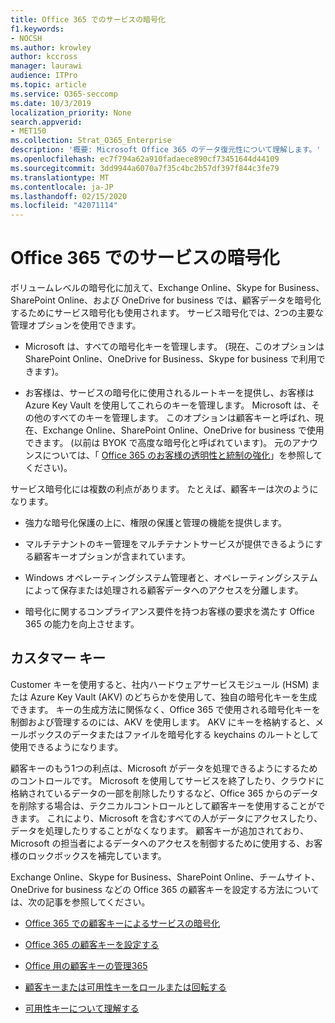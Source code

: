 ```yaml
---
title: Office 365 でのサービスの暗号化
f1.keywords:
- NOCSH
ms.author: krowley
author: kccross
manager: laurawi
audience: ITPro
ms.topic: article
ms.service: O365-seccomp
ms.date: 10/3/2019
localization_priority: None
search.appverid:
- MET150
ms.collection: Strat_O365_Enterprise
description: '概要: Microsoft Office 365 のデータ復元性について理解します。'
ms.openlocfilehash: ec7f794a62a910fadaece890cf73451644d44109
ms.sourcegitcommit: 3dd9944a6070a7f35c4bc2b57df397f844c3fe79
ms.translationtype: MT
ms.contentlocale: ja-JP
ms.lasthandoff: 02/15/2020
ms.locfileid: "42071114"
---
```

# <a name="office-365-service-encryption"></a>Office 365 でのサービスの暗号化

ボリュームレベルの暗号化に加えて、Exchange Online、Skype for Business、SharePoint Online、および OneDrive for business では、顧客データを暗号化するためにサービス暗号化も使用されます。 サービス暗号化では、2つの主要な管理オプションを使用できます。

- Microsoft は、すべての暗号化キーを管理します。 (現在、このオプションは SharePoint Online、OneDrive for Business、Skype for business で利用できます)。

- お客様は、サービスの暗号化に使用されるルートキーを提供し、お客様は Azure Key Vault を使用してこれらのキーを管理します。 Microsoft は、その他のすべてのキーを管理します。 このオプションは顧客キーと呼ばれ、現在、Exchange Online、SharePoint Online、OneDrive for business で使用できます。 (以前は BYOK で高度な暗号化と呼ばれています)。 元のアナウンスについては、「 [Office 365 のお客様の透明性と統制の強化](https://blogs.office.com/2015/04/21/enhancing-transparency-and-control-for-office-365-customers/)」を参照してください)。

サービス暗号化には複数の利点があります。 たとえば、顧客キーは次のようになります。

- 強力な暗号化保護の上に、権限の保護と管理の機能を提供します。

- マルチテナントのキー管理をマルチテナントサービスが提供できるようにする顧客キーオプションが含まれています。

- Windows オペレーティングシステム管理者と、オペレーティングシステムによって保存または処理される顧客データへのアクセスを分離します。

- 暗号化に関するコンプライアンス要件を持つお客様の要求を満たす Office 365 の能力を向上させます。

## <a name="customer-key"></a>カスタマー キー

Customer キーを使用すると、社内ハードウェアサービスモジュール (HSM) または Azure Key Vault (AKV) のどちらかを使用して、独自の暗号化キーを生成できます。 キーの生成方法に関係なく、Office 365 で使用される暗号化キーを制御および管理するのには、AKV を使用します。 AKV にキーを格納すると、メールボックスのデータまたはファイルを暗号化する keychains のルートとして使用できるようになります。

顧客キーのもう1つの利点は、Microsoft がデータを処理できるようにするためのコントロールです。 Microsoft を使用してサービスを終了したり、クラウドに格納されているデータの一部を削除したりするなど、Office 365 からのデータを削除する場合は、テクニカルコントロールとして顧客キーを使用することができます。 これにより、Microsoft を含むすべての人がデータにアクセスしたり、データを処理したりすることがなくなります。 顧客キーが追加されており、Microsoft の担当者によるデータへのアクセスを制御するために使用する、お客様のロックボックスを補完しています。

Exchange Online、Skype for Business、SharePoint Online、チームサイト、OneDrive for business などの Office 365 の顧客キーを設定する方法については、次の記事を参照してください。

- [Office 365 での顧客キーによるサービスの暗号化](customer-key-overview.md)

- [Office 365 の顧客キーを設定する](customer-key-set-up.md)

- [Office 用の顧客キーの管理365](customer-key-manage.md)

- [顧客キーまたは可用性キーをロールまたは回転する](customer-key-availability-key-roll.md)

- [可用性キーについて理解する](customer-key-availability-key-understand.md)
 

